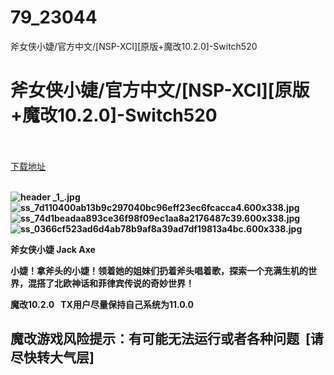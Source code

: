 # 79_23044
斧女侠小婕/官方中文/[NSP-XCI][原版+魔改10.2.0]-Switch520
# 斧女侠小婕/官方中文/[NSP-XCI][原版+魔改10.2.0]-Switch520
 <br/></br>
[下载地址](https://www.switch520.cc/article/23044 "下载地址")
<br/></br>

<p><strong><img title="header _1_.jpg" src="https://www.switch520.cc/muke_img/2021_10_08_e892c39e99d40.jpg" alt="header _1_.jpg"></strong><br>
<strong><img title="ss_7d110400ab13b9c297040bc96eff23ec6fcacca4.600x338.jpg" src="https://www.switch520.cc/muke_img/2021_10_08_802d2f6350346.jpg" alt="ss_7d110400ab13b9c297040bc96eff23ec6fcacca4.600x338.jpg"></strong><br>
<strong><img title="ss_74d1beadaa893ce36f98f09ec1aa8a2176487c39.600x338.jpg" src="https://www.switch520.cc/muke_img/2021_10_08_6b2c2b956e85f.jpg" alt="ss_74d1beadaa893ce36f98f09ec1aa8a2176487c39.600x338.jpg"></strong><br>
<strong><img title="ss_0366cf523ad6d4ab78b9af8a39ad7df19813a4bc.600x338.jpg" src="https://www.switch520.cc/muke_img/2021_10_08_7080a11006082.jpg" alt="ss_0366cf523ad6d4ab78b9af8a39ad7df19813a4bc.600x338.jpg">&nbsp;</strong></p>
<p><strong>斧女侠小婕 Jack Axe</strong></p>
<p><strong>小婕！拿斧头的小婕！领着她的姐妹们扔着斧头唱着歌，探索一个充满生机的世界，混搭了北欧神话和菲律宾传说的奇妙世界！</strong></p>
<p><strong>魔改10.2.0 &nbsp;&nbsp;TX用户尽量保持自己系统为11.0.0</strong></p>
<h2><strong>魔改游戏风险提示：有可能无法运行或者各种问题 &nbsp;[请尽快转大气层]</strong></h2>

